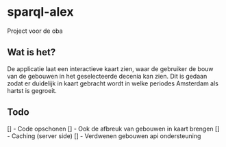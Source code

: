 # sparql-alex
Project voor de oba

## Wat is het?
De applicatie laat een interactieve kaart zien, waar de gebruiker de bouw van de gebouwen in het geselecteerde decenia kan zien. Dit is gedaan zodat er duidelijk in kaart gebracht wordt in welke periodes Amsterdam als hartst is gegroeit. 

## Todo
[] - Code opschonen
[] - Ook de afbreuk van gebouwen in kaart brengen
[] - Caching (server side)
[] - Verdwenen gebouwen api ondersteuning

